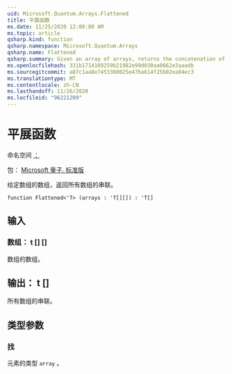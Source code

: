 ```yaml
---
uid: Microsoft.Quantum.Arrays.Flattened
title: 平展函数
ms.date: 11/25/2020 12:00:00 AM
ms.topic: article
qsharp.kind: function
qsharp.namespace: Microsoft.Quantum.Arrays
qsharp.name: Flattened
qsharp.summary: Given an array of arrays, returns the concatenation of all arrays.
ms.openlocfilehash: 331b1714109259b21982e99d030aa0662e3aaadb
ms.sourcegitcommit: a87c1aa8e7453360025e47ba614f25b02ea84ec3
ms.translationtype: MT
ms.contentlocale: zh-CN
ms.lasthandoff: 11/26/2020
ms.locfileid: "96221209"
---
```

# <a name="flattened-function"></a>平展函数

命名空间 [：](xref:Microsoft.Quantum.Arrays)

包： [Microsoft 量子. 标准版](https://nuget.org/packages/Microsoft.Quantum.Standard)


给定数组的数组，返回所有数组的串联。

```qsharp
function Flattened<'T> (arrays : 'T[][]) : 'T[]
```


## <a name="input"></a>输入

### <a name="arrays--t"></a>数组： t [] []

数组的数组。



## <a name="output--t"></a>输出： t []

所有数组的串联。

## <a name="type-parameters"></a>类型参数

### <a name="t"></a>找

元素的类型 `array` 。